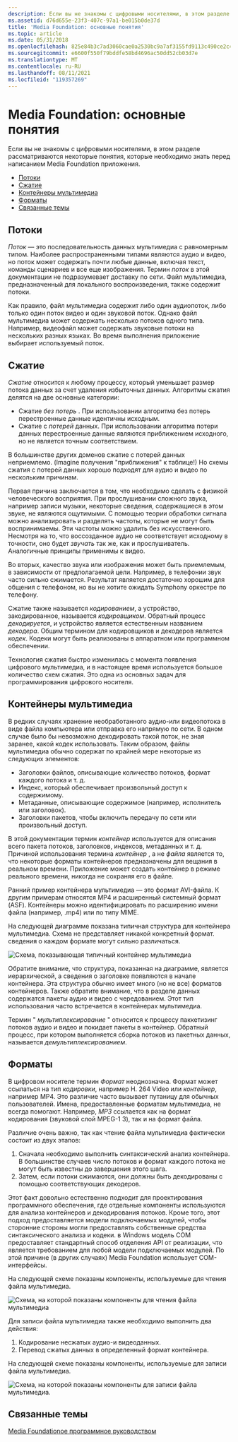 ```yaml
---
description: Если вы не знакомы с цифровыми носителями, в этом разделе рассматриваются некоторые понятия, которые необходимо знать перед написанием Media Foundation приложения.
ms.assetid: d76d655e-23f3-407c-97a1-be015b0de37d
title: 'Media Foundation: основные понятия'
ms.topic: article
ms.date: 05/31/2018
ms.openlocfilehash: 825e84b3c7ad3060cae0a2530bc9a7af3155fd9113c490ce2c42f69771c1f9b8
ms.sourcegitcommit: e6600f550f79bddfe58bd4696ac50dd52cb03d7e
ms.translationtype: MT
ms.contentlocale: ru-RU
ms.lasthandoff: 08/11/2021
ms.locfileid: "119357269"
---
```

# <a name="media-foundation-essential-concepts"></a>Media Foundation: основные понятия

Если вы не знакомы с цифровыми носителями, в этом разделе рассматриваются некоторые понятия, которые необходимо знать перед написанием Media Foundation приложения.

-   [Потоки](#streams)
-   [Сжатие](#compression)
-   [Контейнеры мультимедиа](#media-containers)
-   [Форматы](#formats)
-   [Связанные темы](#related-topics)

## <a name="streams"></a>Потоки

*Поток* — это последовательность данных мультимедиа с равномерным типом. Наиболее распространенными типами являются аудио и видео, но поток может содержать почти любые данные, включая текст, команды сценариев и все еще изображения. Термин *поток* в этой документации не подразумевает доставку по сети. Файл мультимедиа, предназначенный для локального воспроизведения, также содержит потоки.

Как правило, файл мультимедиа содержит либо один аудиопоток, либо только один поток видео и один звуковой поток. Однако файл мультимедиа может содержать несколько потоков одного типа. Например, видеофайл может содержать звуковые потоки на нескольких разных языках. Во время выполнения приложение выбирает используемый поток.

## <a name="compression"></a>Сжатие

*Сжатие* относится к любому процессу, который уменьшает размер потока данных за счет удаления избыточных данных. Алгоритмы сжатия делятся на две основные категории:

-   Сжатие *без потерь* . При использовании алгоритма без потерь перестроенные данные идентичны исходным.
-   Сжатие с *потерей* данных. При использовании алгоритма потери данных перестроенные данные являются приближением исходного, но не является точным соответствием.

В большинстве других доменов сжатие с потерей данных неприемлемо. (Imagine получения "приближения" к таблице!) Но схемы сжатия с потерей данных хорошо подходят для аудио и видео по нескольким причинам.

Первая причина заключается в том, что необходимо сделать с физикой человеческого восприятия. При прослушивании сложного звука, например записи музыки, некоторые сведения, содержащиеся в этом звуке, не являются ощутимыми. С помощью теории обработки сигнала можно анализировать и разделять частоты, которые не могут быть воспринимаемы. Эти частоты можно удалить без искусственного. Несмотря на то, что воссозданное аудио не соответствует исходному в точности, оно будет *звучать* так же, как и прослушиватель. Аналогичные принципы применимы к видео.

Во вторых, качество звука или изображения может быть приемлемым, в зависимости от предполагаемой цели. Например, в телефонии звук часто сильно сжимается. Результат является достаточно хорошим для общения с телефоном, но вы не хотите ожидать Symphony оркестре по телефону.

Сжатие также называется *кодированием*, а устройство, закодированное, называется *кодировщиком*. Обратный процесс *декодируется*, и устройство является естественным названием *декодера*. Общим термином для кодировщиков и декодеров является *кодек*. Кодеки могут быть реализованы в аппаратном или программном обеспечении.

Технология сжатия быстро изменилась с момента появления цифрового мультимедиа, и в настоящее время используется большое количество схем сжатия. Это одна из основных задач для программирования цифрового носителя.

## <a name="media-containers"></a>Контейнеры мультимедиа

В редких случаях хранение необработанного аудио-или видеопотока в виде файла компьютера или отправка его напрямую по сети. В одном случае было бы невозможно декодировать такой поток, не зная заранее, какой кодек использовать. Таким образом, файлы мультимедиа обычно содержат по крайней мере некоторые из следующих элементов:

-   Заголовки файлов, описывающие количество потоков, формат каждого потока и т. д.
-   Индекс, который обеспечивает произвольный доступ к содержимому.
-   Метаданные, описывающие содержимое (например, исполнитель или заголовок).
-   Заголовки пакетов, чтобы включить передачу по сети или произвольный доступ.

В этой документации термин *контейнер* используется для описания всего пакета потоков, заголовков, индексов, метаданных и т. д. Причиной использования термина *контейнер* , а не *файла* является то, что некоторые форматы контейнеров предназначены для вещания в реальном времени. Приложение может создать контейнер в режиме реального времени, никогда не сохраняя его в файле.

Ранний пример контейнера мультимедиа — это формат AVI-файла. К другим примерам относятся MP4 и расширенный системный формат (ASF). Контейнеры можно идентифицировать по расширению имени файла (например, .mp4) или по типу MIME.

На следующей диаграмме показана типичная структура для контейнера мультимедиа. Схема не представляет никакой конкретный формат. сведения о каждом формате могут сильно различаться.

![Схема, показывающая типичный контейнер мультимедиа](images/concepts01.png)

Обратите внимание, что структура, показанная на диаграмме, является иерархической, а сведения о заголовке появляются в начале контейнера. Эта структура обычно имеет много (но не все) форматов контейнеров. Также обратите внимание, что в разделе данных содержатся пакеты аудио и видео с чередованием. Этот тип использования часто встречается в контейнерах мультимедиа.

Термин " *мультиплексирование* " относится к процессу паккетизинг потоков аудио и видео и покидает пакеты в контейнер. Обратный процесс, при котором выполняется сборка потоков из пакетных данных, называется *демультиплексированием*.

## <a name="formats"></a>Форматы

В цифровом носителе термин *Формат* неоднозначна. Формат может ссылаться на тип *кодировки*, например H. 264 Video или *контейнер*, например MP4. Это различие часто вызывает путаницу для обычных пользователей. Имена, предоставленные форматам мультимедиа, не всегда помогают. Например, *MP3* ссылается как на формат кодирования (звуковой слой MPEG-1 3), так и на формат файла.

Различие очень важно, так как чтение файла мультимедиа фактически состоит из двух этапов:

1.  Сначала необходимо выполнить синтаксический анализ контейнера. В большинстве случаев число потоков и формат каждого потока не могут быть известны до завершения этого шага.
2.  Затем, если потоки сжимаются, они должны быть декодированы с помощью соответствующих декодеров.

Этот факт довольно естественно подходит для проектирования программного обеспечения, где отдельные компоненты используются для анализа контейнеров и декодирования потоков. Кроме того, этот подход предоставляется модели подключаемых модулей, чтобы сторонние стороны могли предоставлять собственные средства синтаксического анализа и кодеки. в Windows модель COM предоставляет стандартный способ отделения API от реализации, что является требованием для любой модели подключаемых модулей. По этой причине (в других случаях) Media Foundation использует COM-интерфейсы.

На следующей схеме показаны компоненты, используемые для чтения файла мультимедиа.

![Схема, на которой показаны компоненты для чтения файла мультимедиа](images/concepts02.png)

Для записи файла мультимедиа также необходимо выполнить два действия:

1.  Кодирование несжатых аудио-и видеоданных.
2.  Перевод сжатых данных в определенный формат контейнера.

На следующей схеме показаны компоненты, используемые для записи файла мультимедиа.

![Схема, на которой показаны компоненты для записи файла мультимедиа.](images/concepts03.png)

## <a name="related-topics"></a>Связанные темы

<dl> <dt>

[Media Foundationое программное руководством](media-foundation-programming-guide.md)
</dt> </dl>

 

 



